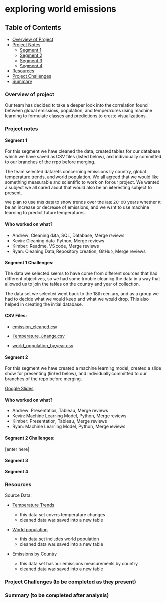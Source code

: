 # exploring world emissions

## Table of Contents
- [Overview of Project](#overview-of-project)
- [Project Notes](#project-notes)
    - [Segment 1](#segment-1)
    - [Segment 2](#segment-2)
    - [Segment 3](#segment-3)
    - [Segment 4](#segment-4)
- [Resources](#resources)
- [Project Challenges](#project-challenges)
- [Summary](#summary)


### Overview of project
Our team has decided to take a deeper look into the correlation found between global emissions, population, and temperatures using machine learning to formulate classes and predictions to create visualizations. 

### Project notes

#### Segment 1
 
  For this segment we have cleaned the data, created tables for our database which we have saved as CSV files (listed below), and individually committed to our branches of the repo before merging.

  The team selected datasets concerning emissions by country, global temperature trends, and world population. We all agreed that we would like something measurable and scientific to work on for our project. We wanted a subject we all cared about that would also be an interesting subject to present. 
  
  We plan to use this data to show trends over the last 20-60 years whether it be an increase or decrease of emissions, and we want to use machine learning to predict future temperatures.

#### Who worked on what?

- Andrew: Cleaning data, SQL, Database, Merge reviews
- Kevin: Cleaning data, Python, Merge reviews
- Kimber: Readme, VS code, Merge reviews
- Ryan: Cleaning Data, Repository creation, GitHub, Merge reviews

#### Segment 1 Challenges:

The data we selected seems to have come from different sources that had different objectives, so we had some trouble cleaning the data in a way that allowed us to join the tables on the country and year of collection. 

The data set we selected went back to the 18th century, and as a group we had to decide what we would keep and what we would drop. This also helped in creating the initial database.

#### CSV Files:

- [emission_cleaned.csv](exploring_world_emissions/Resources/emission_cleaned)

- [Temperature_Change.csv](exploring_world_emissions/Resources/Temperature_Change.csv)

- [world_population_by_year.csv](exploring_world_emissions/Resources/world_population_by_year)

#### Segment 2

For this segment we have created a machine learning model, created a slide show for presenting (linked below), and individually committed to our branches of the repo before merging.

[Google Slides](https://docs.google.com/presentation/d/1GVAT41msW3DNEXlcEjHS8knw2S0NamJewoWL63OJ63c/edit?usp=sharing)

#### Who worked on what?

- Andrew: Presentation, Tableau, Merge reviews
- Kevin: Machine Learning Model, Python, Merge reviews
- Kimber: Presentation, Tableau, Merge reviews
- Ryan: Machine Learning Model, Python, Merge reviews

#### Segment 2 Challenges:

[enter here]

#### Segment 3

#### Segment 4

### Resources
Source Data:

- [Temperature Trends](https://www.kaggle.com/datasets/thedevastator/global-land-and-surface-temperature-trends-analy?select=GlobalTemperatures.csv)
  - this data set covers temperature changes
  - cleaned data was saved into a new table

- [World population](https://www.kaggle.com/datasets/iamsouravbanerjee/world-population-dataset)
  - this data set includes world population
  - cleaned data was saved into a new table
  
- [Emissions by Country](https://www.kaggle.com/datasets/thedevastator/global-fossil-co2-emissions-by-country-2002-2022)
  - this data set has our emissions measurements by country
  - cleaned data was saved into a new table


### Project Challenges (to be completed as they present)


### Summary (to be completed after analysis)

